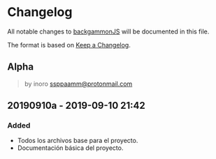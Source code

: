 # Changelog
All notable changes to [backgammonJS](https://github.com/boot1110001/backgammonJS) will be documented in this file.

The format is based on [Keep a Changelog](https://keepachangelog.com/en/1.0.0/).

## Alpha
> by inoro <ssppaamm@protonmail.com>

## 20190910a - 2019-09-10 21:42
### Added
- Todos los archivos base para el proyecto.
- Documentación básica del proyecto.
